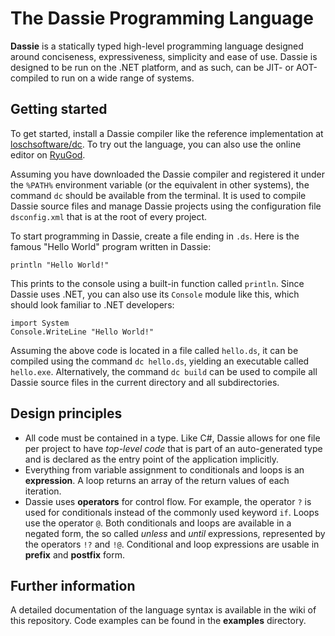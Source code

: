 # The Dassie Programming Language
**Dassie** is a statically typed high-level programming language designed around conciseness, expressiveness, simplicity and ease of use. Dassie is designed to be run on the .NET platform, and as such, can be JIT- or AOT-compiled to run on a wide range of systems.

## Getting started
To get started, install a Dassie compiler like the reference implementation at [loschsoftware/dc](https://github.com/loschsoftware/dc). To try out the language, you can also use the online editor on [RyuGod](https://ryugod.com/pages/ide/dassie).

Assuming you have downloaded the Dassie compiler and registered it under the ``%PATH%`` environment variable (or the equivalent in other systems), the command ``dc`` should be available from the terminal. It is used to compile Dassie source files and manage Dassie projects using the configuration file ``dsconfig.xml`` that is at the root of every project.

To start programming in Dassie, create a file ending in ``.ds``. Here is the famous "Hello World" program written in Dassie:
````dassie
println "Hello World!"
````
This prints to the console using a built-in function called ``println``. Since Dassie uses .NET, you can also use its ``Console`` module like this, which should look familiar to .NET developers:
````dassie
import System
Console.WriteLine "Hello World!"
````
Assuming the above code is located in a file called ``hello.ds``, it can be compiled using the command ``dc hello.ds``, yielding an executable called ``hello.exe``. Alternatively, the command ``dc build`` can be used to compile all Dassie source files in the current directory and all subdirectories.

## Design principles
- All code must be contained in a type. Like C#, Dassie allows for one file per project to have *top-level code* that is part of an auto-generated type and is declared as the entry point of the application implicitly.
- Everything from variable assignment to conditionals and loops is an **expression**. A loop returns an array of the return values of each iteration.
- Dassie uses **operators** for control flow. For example, the operator ``?`` is used for conditionals instead of the commonly used keyword ``if``. Loops use the operator ``@``. Both conditionals and loops are available in a negated form, the so called *unless* and *until* expressions, represented by the operators ``!?`` and ``!@``. Conditional and loop expressions are usable in **prefix** and **postfix** form.

## Further information
A detailed documentation of the language syntax is available in the wiki of this repository. Code examples can be found in the **examples** directory.
